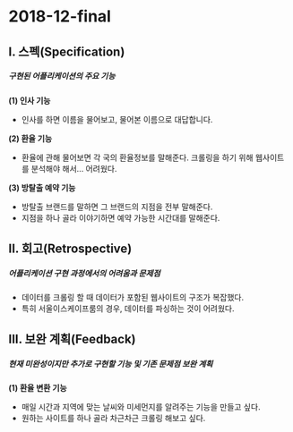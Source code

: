 # 2018-12-final

## I. 스펙(Specification)

##### 구현된 어플리케이션의 주요 기능

**(1) 인사 기능**

- 인사를 하면 이름을 물어보고, 물어본 이름으로 대답합니다.

**(2) 환율 기능**

- 환율에 관해 물어보면 각 국의 환율정보를 말해준다. 크롤링을 하기 위해 웹사이트를 분석해야 해서... 어려웠다.

**(3) 방탈출 예약 기능**

- 방탈출 브랜드를 말하면 그 브랜드의 지점을 전부 말해준다.
- 지점을 하나 골라 이야기하면 예약 가능한 시간대를 말해준다.

## II. 회고(Retrospective)

##### 어플리케이션 구현 과정에서의 어려움과 문제점

- 데이터를 크롤링 할 때 데이터가 포함된 웹사이트의 구조가 복잡했다.
- 특히 서울이스케이프룸의 경우, 데이터를 파싱하는 것이 어려웠다.

## III. 보완 계획(Feedback)

##### 현재 미완성이지만 추가로 구현할 기능 및 기존 문제점 보완 계획

**(1) 환율 변환 기능**

- 매일 시간과 지역에 맞는 날씨와 미세먼지를 알려주는 기능을 만들고 싶다.
- 원하는 사이트를 하나 골라 차근차근 크롤링 해보고 싶다.
